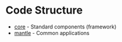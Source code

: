 Code Structure
==============

* [core](core/) - Standard components (framework)
* [mantle](mantle/) - Common applications
